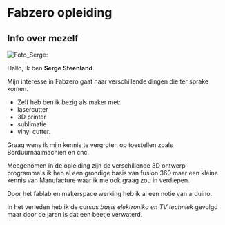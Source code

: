 # Fabzero opleiding

## Info over mezelf

![Foto_Serge]({{site.baseurl}}/asset/serge200.jpg):

Hallo, ik ben **Serge Steenland**

Mijn interesse in Fabzero gaat naar verschillende dingen die ter sprake komen.

* Zelf heb ben ik bezig als maker met: 
 * lasercutter
 * 3D printer
 * sublimatie 
 * vinyl cutter.

Graag wens ik mijn kennis te vergroten op toestellen zoals Borduurnaaimachien en cnc.

Meegenomen in de opleiding zijn de verschillende 3D ontwerp programma's ik heb al een grondige basis van fusion 360 maar een kleine kennis van Manufacture waar ik me ook graag zou in verdiepen.

Door het fablab en makerspace werking heb ik al een notie van arduino.

In het verleden heb ik de cursus _basis elektronika en TV techniek_ gevolgd maar door de jaren is dat een beetje verwaterd.
